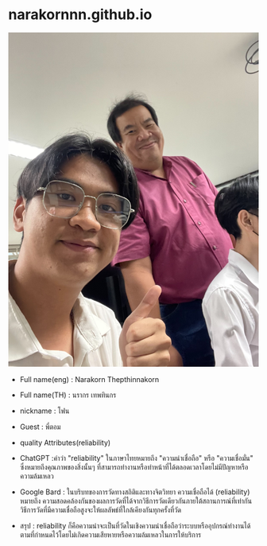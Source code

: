 # narakornnn.github.io
![alt text for screen readers](narakorn.jpg "Text to show on mouseover")
* Full name(eng) : Narakorn Thepthinnakorn  
* Full name(TH) : นรากร เทพทินกร  
* nickname : โฟน  
* Guest : พี่ตอม


* quality Attributes(reliability)  
* ChatGPT :คำว่า "reliability" ในภาษาไทยหมายถึง "ความน่าเชื่อถือ" หรือ "ความเชื่อมั่น"
ซึ่งหมายถึงคุณภาพของสิ่งนั้นๆ ที่สามารถทำงานหรือทำหน้าที่ได้ตลอดเวลาโดยไม่มีปัญหาหรือความล้มเหลว


* Google Bard : ในบริบทของการวัดทางสถิติและทางจิตวิทยา
ความเชื่อถือได้ (reliability) หมายถึง ความสอดคล้องกันของผลการวัดที่ได้จากวิธีการวัดเดียวกันภายใต้สถานการณ์ที่เท่ากัน
วิธีการวัดที่มีความเชื่อถือสูงจะให้ผลลัพธ์ที่ใกล้เคียงกันทุกครั้งที่วัด


* สรุป : reliability ก็คือความน่าจะเป็นที่วัดในเชิงความน่าเชื่อถือว่าระบบหรืออุปกรณ์ทำงานได้ตามที่กำหนดไว้โดยไม่เกิดความเสียหายหรือความล้มเหลวในการให้บริการ

